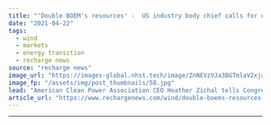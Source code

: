 ```yaml
---
title: "'Double BOEM's resources' -  US industry body chief calls for offshore wind step-up"
date: "2021-04-22"
tags: 
  - wind
  - markets
  - energy transition
  - recharge news
source: "recharge news"
image_url: "https://images-global.nhst.tech/image/ZnNEVzVJa3BGTmlaV2xjaWVySVJIVVNxWkhHLzBDWXRmRmpRVmd3elhXVT0=/nhst/binary/ca4f13e1bc90a932cf5b0dbc4b652ccc"
image_fp: "/assets/img/post_thumbnails/58.jpg"
lead: "American Clean Power Association CEO Heather Zichal tells Congress environmental reviews of projects construction and operation plans must jump ten-fold"
article_url: "https://www.rechargenews.com/wind/double-boems-resources-us-industry-body-chief-calls-for-offshore-wind-step-up/2-1-999322"
---
```


---
